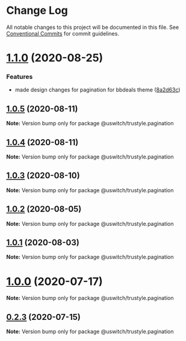 # Change Log

All notable changes to this project will be documented in this file.
See [Conventional Commits](https://conventionalcommits.org) for commit guidelines.

# [1.1.0](https://github.com/uswitch/trustyle/compare/@uswitch/trustyle.pagination@1.0.5...@uswitch/trustyle.pagination@1.1.0) (2020-08-25)


### Features

* made design changes for pagination for bbdeals theme ([8a2d63c](https://github.com/uswitch/trustyle/commit/8a2d63c))





## [1.0.5](https://github.com/uswitch/trustyle/compare/@uswitch/trustyle.pagination@1.0.4...@uswitch/trustyle.pagination@1.0.5) (2020-08-11)

**Note:** Version bump only for package @uswitch/trustyle.pagination





## [1.0.4](https://github.com/uswitch/trustyle/compare/@uswitch/trustyle.pagination@1.0.3...@uswitch/trustyle.pagination@1.0.4) (2020-08-11)

**Note:** Version bump only for package @uswitch/trustyle.pagination





## [1.0.3](https://github.com/uswitch/trustyle/compare/@uswitch/trustyle.pagination@1.0.0...@uswitch/trustyle.pagination@1.0.3) (2020-08-10)

**Note:** Version bump only for package @uswitch/trustyle.pagination





## [1.0.2](https://github.com/uswitch/trustyle/compare/@uswitch/trustyle.pagination@1.0.0...@uswitch/trustyle.pagination@1.0.2) (2020-08-05)

**Note:** Version bump only for package @uswitch/trustyle.pagination





## [1.0.1](https://github.com/uswitch/trustyle/compare/@uswitch/trustyle.pagination@1.0.0...@uswitch/trustyle.pagination@1.0.1) (2020-08-03)

**Note:** Version bump only for package @uswitch/trustyle.pagination





# [1.0.0](https://github.com/uswitch/trustyle/compare/@uswitch/trustyle.pagination@0.2.3...@uswitch/trustyle.pagination@1.0.0) (2020-07-17)

**Note:** Version bump only for package @uswitch/trustyle.pagination





## [0.2.3](https://github.com/uswitch/trustyle/compare/@uswitch/trustyle.pagination@0.2.2...@uswitch/trustyle.pagination@0.2.3) (2020-07-15)

**Note:** Version bump only for package @uswitch/trustyle.pagination
